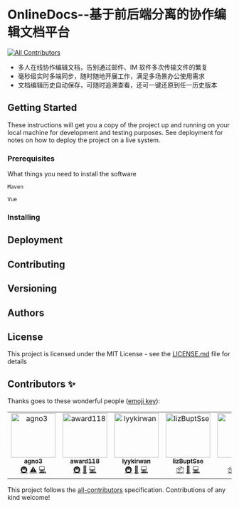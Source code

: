 # OnlineDocs--基于前后端分离的协作编辑文档平台
[![All Contributors](https://img.shields.io/badge/all_contributors-5-orange.svg?style=flat-square)](#contributors)

* 多人在线协作编辑文档，告别通过邮件、IM 软件多次传输文件的繁复
* 毫秒级实时多端同步，随时随地开展工作，满足多场景办公使用需求
* 文档编辑历史自动保存，可随时追溯查看，还可一键还原到任一历史版本

## Getting Started

These instructions will get you a copy of the project up and running on your local machine for development and testing purposes. See deployment for notes on how to deploy the project on a live system.

### Prerequisites

What things you need to install the software

```
Maven

Vue
```

### Installing


## Deployment


## Contributing


## Versioning


## Authors


## License

This project is licensed under the MIT License - see the [LICENSE.md](LICENSE.md) file for details

## Contributors ✨

Thanks goes to these wonderful people ([emoji key](https://allcontributors.org/docs/en/emoji-key)):

<!-- ALL-CONTRIBUTORS-LIST:START - Do not remove or modify this section -->
<!-- prettier-ignore -->
<table>
  <tr>
    <td align="center"><a href="https://agno3xzy.github.io"><img src="https://avatars3.githubusercontent.com/u/35889675?v=4" width="100px;" alt="agno3"/><br /><sub><b>agno3</b></sub></a><br /><a href="#infra-agno3xzy" title="Infrastructure (Hosting, Build-Tools, etc)">🚇</a> <a href="https://github.com/agno3xzy/Online-Docs/commits?author=agno3xzy" title="Tests">⚠️</a> <a href="https://github.com/agno3xzy/Online-Docs/commits?author=agno3xzy" title="Code">💻</a></td>
    <td align="center"><a href="https://github.com/award118"><img src="https://avatars1.githubusercontent.com/u/43327595?v=4" width="100px;" alt="award118"/><br /><sub><b>award118</b></sub></a><br /><a href="#infra-award118" title="Infrastructure (Hosting, Build-Tools, etc)">🚇</a> <a href="https://github.com/agno3xzy/Online-Docs/commits?author=award118" title="Documentation">📖</a> <a href="https://github.com/agno3xzy/Online-Docs/commits?author=award118" title="Code">💻</a></td>
    <td align="center"><a href="https://github.com/lyykirwan"><img src="https://avatars2.githubusercontent.com/u/34850501?v=4" width="100px;" alt="lyykirwan"/><br /><sub><b>lyykirwan</b></sub></a><br /><a href="#infra-lyykirwan" title="Infrastructure (Hosting, Build-Tools, etc)">🚇</a> <a href="#design-lyykirwan" title="Design">🎨</a> <a href="https://github.com/agno3xzy/Online-Docs/commits?author=lyykirwan" title="Code">💻</a></td>
    <td align="center"><a href="https://github.com/lizBuptSse"><img src="https://avatars1.githubusercontent.com/u/35185428?v=4" width="100px;" alt="lizBuptSse"/><br /><sub><b>lizBuptSse</b></sub></a><br /><a href="#platform-lizBuptSse" title="Packaging/porting to new platform">📦</a> <a href="#design-lizBuptSse" title="Design">🎨</a> <a href="https://github.com/agno3xzy/Online-Docs/commits?author=lizBuptSse" title="Code">💻</a></td>
    <td align="center"><a href="https://github.com/gui-li"><img src="https://avatars2.githubusercontent.com/u/23182403?v=4" width="100px;" alt="Gui Li"/><br /><sub><b>Gui Li</b></sub></a><br /><a href="#platform-gui-li" title="Packaging/porting to new platform">📦</a> <a href="#design-gui-li" title="Design">🎨</a> <a href="https://github.com/agno3xzy/Online-Docs/commits?author=gui-li" title="Code">💻</a></td>
  </tr>
</table>

<!-- ALL-CONTRIBUTORS-LIST:END -->

This project follows the [all-contributors](https://github.com/all-contributors/all-contributors) specification. Contributions of any kind welcome!